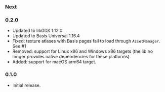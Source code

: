 ### Next

### 0.2.0
- Updated to libGDX 1.12.0
- Updated to Basis Universal 1.16.4
- Fixed: texture atlases with Basis pages fail to load through `AssetManager`. See #1
- Removed: support for Linux x86 and Windows x86 targets (the lib no longer provides native dependencies for these platforms).
- Added: support for macOS arm64 target.

### 0.1.0

- Initial release.
